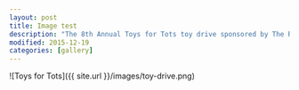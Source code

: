 ```yaml
---
layout: post
title: Image test
description: "The 8th Annual Toys for Tots toy drive sponsored by The Rangers Soccer Academy and Pacific FC U10 and U15 Boys, in partnership with Clark County Indoor Sports Center."
modified: 2015-12-19
categories: [gallery]
---
```


![Toys for Tots]({{ site.url }}/images/toy-drive.png)
